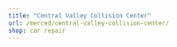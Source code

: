```yaml
---
title: "Central Valley Collision Center"
url: /merced/central-valley-collision-center/
shop: car repair
---
```

